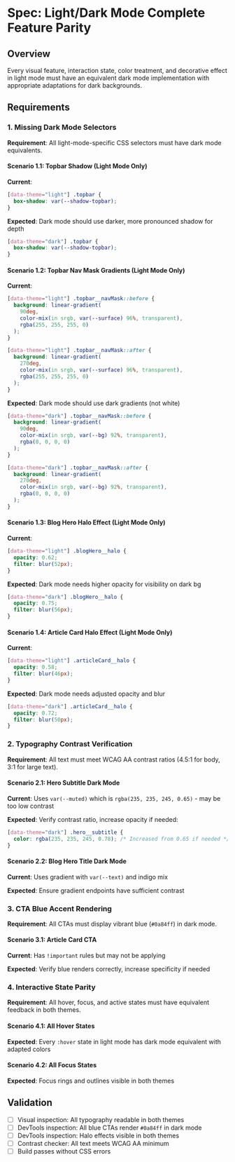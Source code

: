 # Spec: Light/Dark Mode Complete Feature Parity

## Overview

Every visual feature, interaction state, color treatment, and decorative effect in light mode must have an equivalent dark mode implementation with appropriate adaptations for dark backgrounds.

## Requirements

### 1. Missing Dark Mode Selectors

**Requirement**: All light-mode-specific CSS selectors must have dark mode equivalents.

#### Scenario 1.1: Topbar Shadow (Light Mode Only)

**Current**:

```css
[data-theme="light"] .topbar {
  box-shadow: var(--shadow-topbar);
}
```

**Expected**: Dark mode should use darker, more pronounced shadow for depth

```css
[data-theme="dark"] .topbar {
  box-shadow: var(--shadow-topbar);
}
```

#### Scenario 1.2: Topbar Nav Mask Gradients (Light Mode Only)

**Current**:

```css
[data-theme="light"] .topbar__navMask::before {
  background: linear-gradient(
    90deg,
    color-mix(in srgb, var(--surface) 96%, transparent),
    rgba(255, 255, 255, 0)
  );
}

[data-theme="light"] .topbar__navMask::after {
  background: linear-gradient(
    270deg,
    color-mix(in srgb, var(--surface) 96%, transparent),
    rgba(255, 255, 255, 0)
  );
}
```

**Expected**: Dark mode should use dark gradients (not white)

```css
[data-theme="dark"] .topbar__navMask::before {
  background: linear-gradient(
    90deg,
    color-mix(in srgb, var(--bg) 92%, transparent),
    rgba(0, 0, 0, 0)
  );
}

[data-theme="dark"] .topbar__navMask::after {
  background: linear-gradient(
    270deg,
    color-mix(in srgb, var(--bg) 92%, transparent),
    rgba(0, 0, 0, 0)
  );
}
```

#### Scenario 1.3: Blog Hero Halo Effect (Light Mode Only)

**Current**:

```css
[data-theme="light"] .blogHero__halo {
  opacity: 0.62;
  filter: blur(52px);
}
```

**Expected**: Dark mode needs higher opacity for visibility on dark bg

```css
[data-theme="dark"] .blogHero__halo {
  opacity: 0.75;
  filter: blur(56px);
}
```

#### Scenario 1.4: Article Card Halo Effect (Light Mode Only)

**Current**:

```css
[data-theme="light"] .articleCard__halo {
  opacity: 0.58;
  filter: blur(46px);
}
```

**Expected**: Dark mode needs adjusted opacity and blur

```css
[data-theme="dark"] .articleCard__halo {
  opacity: 0.72;
  filter: blur(50px);
}
```

### 2. Typography Contrast Verification

**Requirement**: All text must meet WCAG AA contrast ratios (4.5:1 for body, 3:1 for large text).

#### Scenario 2.1: Hero Subtitle Dark Mode

**Current**: Uses `var(--muted)` which is `rgba(235, 235, 245, 0.65)` - may be too low contrast

**Expected**: Verify contrast ratio, increase opacity if needed:

```css
[data-theme="dark"] .hero__subtitle {
  color: rgba(235, 235, 245, 0.78); /* Increased from 0.65 if needed */
}
```

#### Scenario 2.2: Blog Hero Title Dark Mode

**Current**: Uses gradient with `var(--text)` and indigo mix

**Expected**: Ensure gradient endpoints have sufficient contrast

### 3. CTA Blue Accent Rendering

**Requirement**: All CTAs must display vibrant blue (`#0a84ff`) in dark mode.

#### Scenario 3.1: Article Card CTA

**Current**: Has `!important` rules but may not be applying

**Expected**: Verify blue renders correctly, increase specificity if needed

### 4. Interactive State Parity

**Requirement**: All hover, focus, and active states must have equivalent feedback in both themes.

#### Scenario 4.1: All Hover States

**Expected**: Every `:hover` state in light mode has dark mode equivalent with adapted colors

#### Scenario 4.2: All Focus States

**Expected**: Focus rings and outlines visible in both themes

## Validation

- [ ] Visual inspection: All typography readable in both themes
- [ ] DevTools inspection: All blue CTAs render `#0a84ff` in dark mode
- [ ] DevTools inspection: Halo effects visible in both themes
- [ ] Contrast checker: All text meets WCAG AA minimum
- [ ] Build passes without CSS errors
